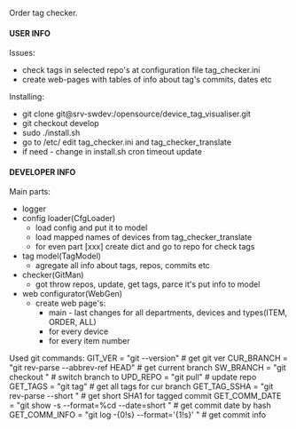 Order tag checker.

#### USER INFO ####
Issues:
- check tags in selected repo's at configuration file tag_checker.ini
- create web-pages with tables of info about tag's commits, dates etc


Installing:
- git clone git@srv-swdev:/opensource/device_tag_visualiser.git
- git checkout develop
- sudo ./install.sh
- go to /etc/ edit tag_checker.ini and tag_checker_translate
- if need - change in install.sh cron timeout update

#### DEVELOPER INFO ####
Main parts:
- logger
- config loader(CfgLoader)
    - load config and put it to model
    - load mapped names of devices from tag_checker_translate
    - for even part [xxx] create dict and go to repo for check tags
- tag model(TagModel)
    - agregate all info about tags, repos, commits etc
- checker(GitMan)
    - got throw repos, update, get tags, parce it's put info to model
- web configurator(WebGen)
    - create web page's:
        - main - last changes for all departments, devices and types(ITEM, ORDER, ALL)
        - for every device
        - for every item number

Used git commands:
GIT_VER         = "git --version"                           # get git ver
CUR_BRANCH      = "git rev-parse --abbrev-ref HEAD"         # get current branch
SW_BRANCH       = "git checkout "                           # switch branch to
UPD_REPO        = "git pull"                                # update repo
GET_TAGS        = "git tag"                                 # get all tags for cur branch
GET_TAG_SSHA    = "git rev-parse --short "                  # get short SHA1 for tagged commit
GET_COMM_DATE   = "git show -s --format=%cd --date=short "  # get commit date by hash
GET_COMM_INFO   = "git log -{0!s} --format='{1!s}' "        # get commit info